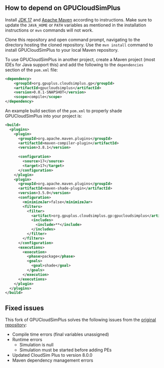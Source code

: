 ## How to depend on GPUCloudSimPlus

Install [JDK 17](https://www.oracle.com/java/technologies/downloads/#java17) and [Apache Maven](https://maven.apache.org/install.html) according to instructions. Make sure to update the `JAVA_HOME` or `PATH` variables as mentioned in the installation instructions or `mvn` commands will not work.

Clone this repository and open command prompt, navigating to the directory hosting the cloned repository. Use the `mvn install` command to install GPUCloudSimPlus to your local Maven repository.

To use GPUCloudSimPlus in another project, create a Maven project (most IDEs for Java support this) and add the following to the `dependencies` section of the `pom.xml` file:

```xml
<dependency>
    <groupId>org.gpuplus.cloudsimplus.gp</groupId>
    <artifactId>gpucloudsimplus</artifactId>
    <version>0.0.1-SNAPSHOT</version>
    <scope>compile</scope>
</dependency>
```

An example build section of the `pom.xml` to properly shade GPUCloudSimPlus into your project is:

```xml
<build>
  <plugins>
    <plugin>
      <groupId>org.apache.maven.plugins</groupId>
      <artifactId>maven-compiler-plugin</artifactId>
      <version>3.8.1</version>
                
      <configuration>
        <source>17</source>
        <target>17</target>
      </configuration>
    </plugin>
    <plugin>
      <groupId>org.apache.maven.plugins</groupId>
      <artifactId>maven-shade-plugin</artifactId>
      <version>3.5.0</version>
      <configuration>
        <minimizeJar>false</minimizeJar>
        <filters>
          <filter>
            <artifact>org.gpuplus.cloudsimplus.gp:gpucloudsimplus</artifact>
            <includes>
              <include>**</include>
            </includes>
          </filter>
        </filters>
      </configuration>
      <executions>
        <execution>
          <phase>package</phase>
          <goals>
            <goal>shade</goal>
          </goals>
        </execution>
      </executions>
    </plugin>
  </plugins>
</build>
```

## Fixed issues

This fork of GPUCloudSimPlus solves the following issues from the [original repository](https://github.com/ImMohammadHosseini/GpuCloudsimPlus):

* Compile time errors (final variables unassigned)
* Runtime errors
  * Simulation is null
  * Simulation must be started before adding PEs
* Updated CloudSim Plus to version 8.0.0
* Maven dependency management errors